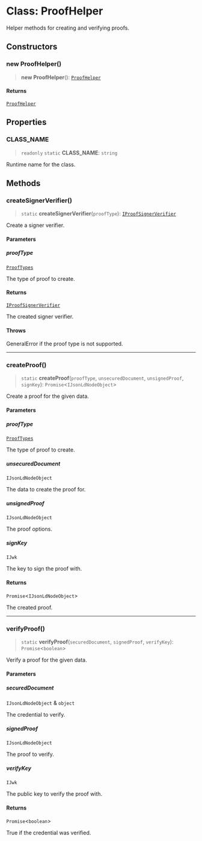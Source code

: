 # Class: ProofHelper

Helper methods for creating and verifying proofs.

## Constructors

### new ProofHelper()

> **new ProofHelper**(): [`ProofHelper`](ProofHelper.md)

#### Returns

[`ProofHelper`](ProofHelper.md)

## Properties

### CLASS\_NAME

> `readonly` `static` **CLASS\_NAME**: `string`

Runtime name for the class.

## Methods

### createSignerVerifier()

> `static` **createSignerVerifier**(`proofType`): [`IProofSignerVerifier`](../interfaces/IProofSignerVerifier.md)

Create a signer verifier.

#### Parameters

##### proofType

[`ProofTypes`](../type-aliases/ProofTypes.md)

The type of proof to create.

#### Returns

[`IProofSignerVerifier`](../interfaces/IProofSignerVerifier.md)

The created signer verifier.

#### Throws

GeneralError if the proof type is not supported.

***

### createProof()

> `static` **createProof**(`proofType`, `unsecuredDocument`, `unsignedProof`, `signKey`): `Promise`\<`IJsonLdNodeObject`\>

Create a proof for the given data.

#### Parameters

##### proofType

[`ProofTypes`](../type-aliases/ProofTypes.md)

The type of proof to create.

##### unsecuredDocument

`IJsonLdNodeObject`

The data to create the proof for.

##### unsignedProof

`IJsonLdNodeObject`

The proof options.

##### signKey

`IJwk`

The key to sign the proof with.

#### Returns

`Promise`\<`IJsonLdNodeObject`\>

The created proof.

***

### verifyProof()

> `static` **verifyProof**(`securedDocument`, `signedProof`, `verifyKey`): `Promise`\<`boolean`\>

Verify a proof for the given data.

#### Parameters

##### securedDocument

`IJsonLdNodeObject` & `object`

The credential to verify.

##### signedProof

`IJsonLdNodeObject`

The proof to verify.

##### verifyKey

`IJwk`

The public key to verify the proof with.

#### Returns

`Promise`\<`boolean`\>

True if the credential was verified.
